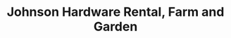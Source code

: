 ---
title: "Johnson Hardware Rental, Farm and Garden"
url: /johnson/johnson-hardware-rental-farm-and-garden/
shop: hardware
---